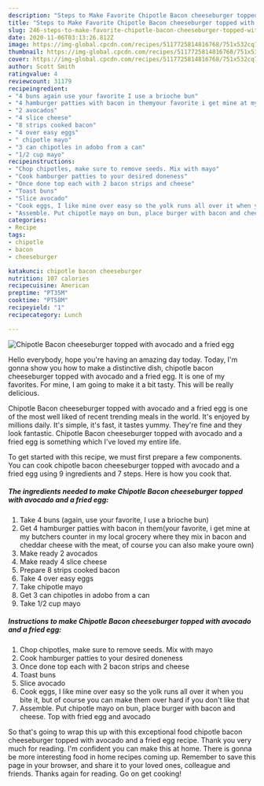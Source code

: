```yaml
---
description: "Steps to Make Favorite Chipotle Bacon cheeseburger topped with avocado and a fried egg"
title: "Steps to Make Favorite Chipotle Bacon cheeseburger topped with avocado and a fried egg"
slug: 246-steps-to-make-favorite-chipotle-bacon-cheeseburger-topped-with-avocado-and-a-fried-egg
date: 2020-11-06T03:13:26.812Z
image: https://img-global.cpcdn.com/recipes/5117725814816768/751x532cq70/chipotle-bacon-cheeseburger-topped-with-avocado-and-a-fried-egg-recipe-main-photo.jpg
thumbnail: https://img-global.cpcdn.com/recipes/5117725814816768/751x532cq70/chipotle-bacon-cheeseburger-topped-with-avocado-and-a-fried-egg-recipe-main-photo.jpg
cover: https://img-global.cpcdn.com/recipes/5117725814816768/751x532cq70/chipotle-bacon-cheeseburger-topped-with-avocado-and-a-fried-egg-recipe-main-photo.jpg
author: Scott Smith
ratingvalue: 4
reviewcount: 31179
recipeingredient:
- "4 buns again use your favorite I use a brioche bun"
- "4 hamburger patties with bacon in themyour favorite i get mine at my butchers counter in my local grocery where they mix in bacon and cheddar cheese with the meat of course you can also make youre own"
- "2 avocados"
- "4 slice cheese"
- "8 strips cooked bacon"
- "4 over easy eggs"
- " chipotle mayo"
- "3 can chipotles in adobo from a can"
- "1/2 cup mayo"
recipeinstructions:
- "Chop chipotles, make sure to remove seeds. Mix with mayo"
- "Cook hamburger patties to your desired doneness"
- "Once done top each with 2 bacon strips and cheese"
- "Toast buns"
- "Slice avocado"
- "Cook eggs, I like mine over easy so the yolk runs all over it when you bite it, but of course you can make them over hard if you don&#39;t like that"
- "Assemble. Put chipotle mayo on bun, place burger with bacon and cheese. Top with fried egg and avocado"
categories:
- Recipe
tags:
- chipotle
- bacon
- cheeseburger

katakunci: chipotle bacon cheeseburger 
nutrition: 107 calories
recipecuisine: American
preptime: "PT35M"
cooktime: "PT58M"
recipeyield: "1"
recipecategory: Lunch

---
```



![Chipotle Bacon cheeseburger topped with avocado and a fried egg](https://img-global.cpcdn.com/recipes/5117725814816768/751x532cq70/chipotle-bacon-cheeseburger-topped-with-avocado-and-a-fried-egg-recipe-main-photo.jpg)

Hello everybody, hope you're having an amazing day today. Today, I'm gonna show you how to make a distinctive dish, chipotle bacon cheeseburger topped with avocado and a fried egg. It is one of my favorites. For mine, I am going to make it a bit tasty. This will be really delicious.



Chipotle Bacon cheeseburger topped with avocado and a fried egg is one of the most well liked of recent trending meals in the world. It's enjoyed by millions daily. It's simple, it's fast, it tastes yummy. They're fine and they look fantastic. Chipotle Bacon cheeseburger topped with avocado and a fried egg is something which I've loved my entire life.


To get started with this recipe, we must first prepare a few components. You can cook chipotle bacon cheeseburger topped with avocado and a fried egg using 9 ingredients and 7 steps. Here is how you cook that.

<!--inarticleads1-->

##### The ingredients needed to make Chipotle Bacon cheeseburger topped with avocado and a fried egg:

1. Take 4 buns (again, use your favorite, I use a brioche bun)
1. Get 4 hamburger patties with bacon in them(your favorite, i get mine at my butchers counter in my local grocery where they mix in bacon and cheddar cheese with the meat, of course you can also make youre own)
1. Make ready 2 avocados
1. Make ready 4 slice cheese
1. Prepare 8 strips cooked bacon
1. Take 4 over easy eggs
1. Take  chipotle mayo
1. Get 3 can chipotles in adobo from a can
1. Take 1/2 cup mayo




<!--inarticleads2-->

##### Instructions to make Chipotle Bacon cheeseburger topped with avocado and a fried egg:

1. Chop chipotles, make sure to remove seeds. Mix with mayo
1. Cook hamburger patties to your desired doneness
1. Once done top each with 2 bacon strips and cheese
1. Toast buns
1. Slice avocado
1. Cook eggs, I like mine over easy so the yolk runs all over it when you bite it, but of course you can make them over hard if you don&#39;t like that
1. Assemble. Put chipotle mayo on bun, place burger with bacon and cheese. Top with fried egg and avocado




So that's going to wrap this up with this exceptional food chipotle bacon cheeseburger topped with avocado and a fried egg recipe. Thank you very much for reading. I'm confident you can make this at home. There is gonna be more interesting food in home recipes coming up. Remember to save this page in your browser, and share it to your loved ones, colleague and friends. Thanks again for reading. Go on get cooking!
